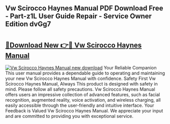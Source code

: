 ## Vw Scirocco Haynes Manual PDF Download Free - Part-z1L User Guide Repair - Service Owner Edition dvGg7

# <h2><a href="http://cf15932.oget.top/?id=Vw+Scirocco+Haynes+Manual">🔗Download New 👉🔴 Vw Scirocco Haynes Manual</a></h2>

[![Vw Scirocco Haynes Manual new download](https://i.imgur.com/5g1atiW.png)](http://cf15932.oget.top/?id=Vw+Scirocco+Haynes+Manual)
Your Reliable Companion This user manual provides a dependable guide to operating and maintaining your new Vw Scirocco Haynes Manual with confidence. Safety First Vw Scirocco Haynes Manual, Always This product is designed with safety in mind. Please follow all safety precautions. Vw Scirocco Haynes Manual offers users an impressive collection of advanced features, such as facial recognition, augmented reality, voice activation, and wireless charging, all easily accessible through the user-friendly and intuitive interface. Your Feedback is Valued Vw Scirocco Haynes Manual. We appreciate your input and are committed to providing you with exceptional service.
